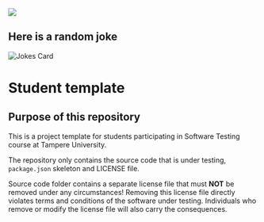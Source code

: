 <!-- Copy-paste in your Readme.md file -->
<a href = "https://github.com/juha-ylikoski/COMP.SE.200-2021-2022-1/graphs/contributors">
<img src = "https://contrib.rocks/image?repo=juha-ylikoski/COMP.SE.200-2021-2022-1"/>
</a>

## Here is a random joke

![Jokes Card](https://readme-jokes.vercel.app/api)


# Student template

## Purpose of this repository

This is a project template for students participating in Software Testing course
at Tampere University.

The repository only contains the source code that is under testing, `package.json` skeleton
and LICENSE file.

Source code folder contains a separate license file that must **NOT** be removed under any circumstances!
Removing this license file directly violates terms and conditions of the software under testing.
Individuals who remove or modify the license file will also carry the consequences.